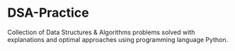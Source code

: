 # DSA-Practice
Collection of Data Structures &amp; Algorithms problems solved with explanations and optimal approaches using programming language Python.
